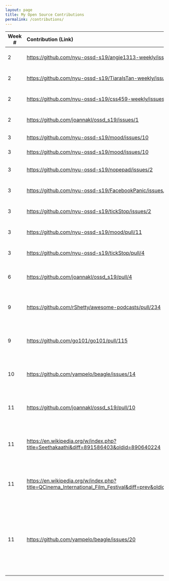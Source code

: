 ```yaml
---
layout: page
title: My Open Source Contributions
permalink: /contributions/
---
```


<!-- 
Type of the contribution should be "Wikipedia edit", "OpenStreet Map feature", "Documentation", "Course website", "Blog", 
"Browse Add-on", etc. 

The descriptioin should include a brief summary of what you did. 

Replace the first row with your contribution. 

--> 





| Week #       | Contribution (Link)  | Type  | Description | 
|---|:---|:---|:---| 
|  2   | <https://github.com/nyu-ossd-s19/angie1313-weekly/issues/1>  | Peer weekly blog    |   Filed issue to fix sentence.    |
|  2  | <https://github.com/nyu-ossd-s19/TiaraIsTan-weekly/issues/1> |  Peer weekly blog   |  Filed issue to fix a link.    |
|  2   |  <https://github.com/nyu-ossd-s19/css459-weekly/issues/1>   | Peer weekly blog    |   Filed issue to fix link.   |
|  2   |  <https://github.com/joannakl/ossd_s19/issues/1>  | Course website    |   Filed issue to fix spelling.   |
|  3   |  <https://github.com/nyu-ossd-s19/mood/issues/10> | Peer extensions   |   Filed issue to fix link.   |
|  3   |  <https://github.com/nyu-ossd-s19/mood/issues/10> | Peer extensions   |   Filed issue to fix link.   |
|  3   | <https://github.com/nyu-ossd-s19/nopepad/issues/2> | Peer extensions   |   Filed issue to update REAME.md.   |
|  3   | <https://github.com/nyu-ossd-s19/FacebookPanic/issues/4> | Peer extensions   |   Filed issue to update REAME.md.   |
|  3   | <https://github.com/nyu-ossd-s19/tickStop/issues/2> | Peer extensions   |   Filed issue to update REAME.md.   |
|  3   | <https://github.com/nyu-ossd-s19/mood/pull/11> | Peer extensions   |   Created PR to fix broken links.   |
|  3   | <https://github.com/nyu-ossd-s19/tickStop/pull/4> | Peer extensions   |   Created PR to update README.md.   |
|  6   | <https://github.com/joannakl/ossd_s19/pull/4> | Course website   |   Created PR to fix spelling errors   |
|  9   | <https://github.com/rShetty/awesome-podcasts/pull/234> | Awesome Podcasts Repository   |   Created PR to add interesting tech podcasts   |
|  9   | <https://github.com/go101/go101/pull/115> | go101 repository   |   Created PR to edit articles in the go101 book   |
|  10   | <https://github.com/yampelo/beagle/issues/14> | Beagle Installation Guide |   Filed an issue when I encountered a bug during installation   |
|  11   | <https://github.com/joannakl/ossd_s19/pull/10> | Course Website  |   Created PR to fix a date error on the course website   |
|  11   | <https://en.wikipedia.org/w/index.php?title=Seethakaathi&diff=891586403&oldid=890640224> | Wikipedia Edits  |   Contributed to a Wikipedia Page by copy editing it   |
|  11   | <https://en.wikipedia.org/w/index.php?title=QCinema_International_Film_Festival&diff=prev&oldid=891612275> | Wikipedia Edits  |   Contributed to a Wikipedia Page by copy editing it   |
|  11   | <https://github.com/yampelo/beagle/issues/20> | Beagle Installation Guide |   Filed an issue to update the installation guide with requirement changes. Asked for issue to be assigned to me.   |

